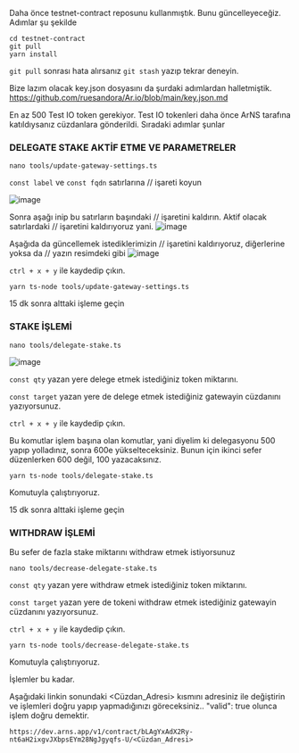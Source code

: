 Daha önce testnet-contract reposunu kullanmıştık. Bunu güncelleyeceğiz. Adımlar şu şekilde

```console
cd testnet-contract
git pull
yarn install
```

`git pull` sonrası hata alırsanız `git stash` yazıp tekrar deneyin.

Bize lazım olacak key.json dosyasını da şurdaki adımlardan halletmiştik.
https://github.com/ruesandora/Ar.io/blob/main/key.json.md

En az 500 Test IO token gerekiyor. Test IO tokenleri daha önce ArNS tarafına katıldıysanız cüzdanlara gönderildi.
Sıradaki adımlar şunlar

### DELEGATE STAKE AKTİF ETME VE PARAMETRELER

```
nano tools/update-gateway-settings.ts
```
`const label` ve `const fqdn` satırlarına // işareti koyun 

![image](https://github.com/neuweltgeld/agir_abiler/assets/101174090/0ea49fda-88c7-465a-842b-c54221a0d338)

Sonra aşağı inip bu satırların başındaki // işaretini kaldırın. Aktif olacak satırlardaki // işaretini kaldırıyoruz yani.
![image](https://github.com/neuweltgeld/agir_abiler/assets/101174090/12234a24-6d59-4def-92ee-87ea6d26a849)

Aşağıda da güncellemek istediklerimizin // işaretini kaldırıyoruz, diğerlerine yoksa da // yazın resimdeki gibi
![image](https://github.com/neuweltgeld/agir_abiler/assets/101174090/ba455c9e-9e97-45c6-87a2-61bd9f8d9265)

`ctrl + x + y` ile kaydedip çıkın.

```
yarn ts-node tools/update-gateway-settings.ts
```

15 dk sonra alttaki işleme geçin

### STAKE İŞLEMİ

```
nano tools/delegate-stake.ts
```

![image](https://github.com/neuweltgeld/agir_abiler/assets/101174090/8ce7fb2b-59b7-4036-b626-fc46edf7abef)


`const qty` yazan yere delege etmek istediğiniz token miktarını.

`const target` yazan yere de delege etmek istediğiniz gatewayin cüzdanını yazıyorsunuz.

`ctrl + x + y` ile kaydedip çıkın.

Bu komutlar işlem başına olan komutlar, yani diyelim ki delegasyonu 500 yapıp yolladınız, sonra 600e yükselteceksiniz.
Bunun için ikinci sefer düzenlerken 600 değil, 100 yazacaksınız.

```
yarn ts-node tools/delegate-stake.ts
```
Komutuyla çalıştırıyoruz.

15 dk sonra alttaki işleme geçin

### WITHDRAW İŞLEMİ
Bu sefer de fazla stake miktarını withdraw etmek istiyorsunuz
```
nano tools/decrease-delegate-stake.ts
```
`const qty` yazan yere withdraw etmek istediğiniz token miktarını.

`const target` yazan yere de tokeni withdraw etmek istediğiniz gatewayin cüzdanını yazıyorsunuz.

`ctrl + x + y` ile kaydedip çıkın.

```
yarn ts-node tools/decrease-delegate-stake.ts
```
Komutuyla çalıştırıyoruz.

İşlemler bu kadar. 

Aşağıdaki linkin sonundaki <Cüzdan_Adresi> kısmını adresiniz ile değiştirin ve işlemleri doğru yapıp yapmadığınızı göreceksiniz..  "valid": true olunca işlem doğru demektir.

```
https://dev.arns.app/v1/contract/bLAgYxAdX2Ry-nt6aH2ixgvJXbpsEYm28NgJgyqfs-U/<Cüzdan_Adresi>
```
